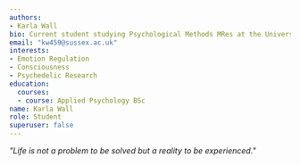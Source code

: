 ```yaml
---
authors:
- Karla Wall
bio: Current student studying Psychological Methods MRes at the University of Sussex.
email: "kw459@sussex.ac.uk"
interests:
- Emotion Regulation
- Consciousness
- Psychedelic Research
education:
  courses:
  - course: Applied Psychology BSc
name: Karla Wall
role: Student
superuser: false
---
```


*"Life is not a problem to be solved but a reality to be experienced."*